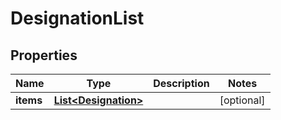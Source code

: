 
# DesignationList

## Properties
Name | Type | Description | Notes
------------ | ------------- | ------------- | -------------
**items** | [**List&lt;Designation&gt;**](Designation.md) |  |  [optional]



